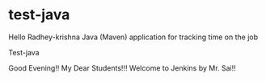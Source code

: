 # test-java
Hello Radhey-krishna
Java (Maven) application for tracking time on the job

Test-java

Good Evening!! My Dear Students!!! Welcome to Jenkins by Mr. Sai!!
